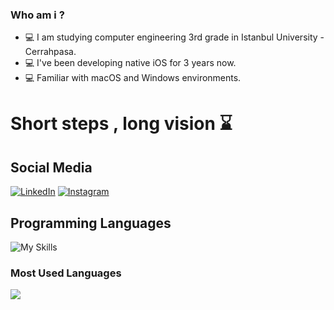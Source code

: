 ### Who am i ? 
- :computer: I am studying computer engineering 3rd grade in Istanbul University - Cerrahpasa.
- :computer: I've been developing native iOS for 3 years now.
- :computer: Familiar with macOS and Windows environments.





# Short steps , long vision :hourglass:

<h2 align="leading">Social Media</h2>



[![LinkedIn](https://img.shields.io/badge/linkedin-%230077B5.svg?style=for-the-badge&logo=linkedin&logoColor=white)](https://www.linkedin.com/in/mertcan-kırcı/)
[![Instagram](https://img.shields.io/badge/Instagram-%23E4405F.svg?style=for-the-badge&logo=Instagram&logoColor=white)](https://instagram.com/mertcankirci)

<h2 align="leading">Programming Languages</h2>

![My Skills](https://skillicons.dev/icons?i=swift,c,cpp,py,java)


### Most Used Languages

<img src="https://github-readme-stats.vercel.app/api/top-langs/?username=mertcankirci&layout=compact&langs_count=16&theme=react"/>



